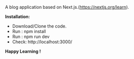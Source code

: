 A blog application based on Next.js.(https://nextjs.org/learn).

**Installation:**
- Download/Clone the code.
- Run : npm install
- Run : npm run dev
- Check: http://localhost:3000/

**Happy Learning !**
